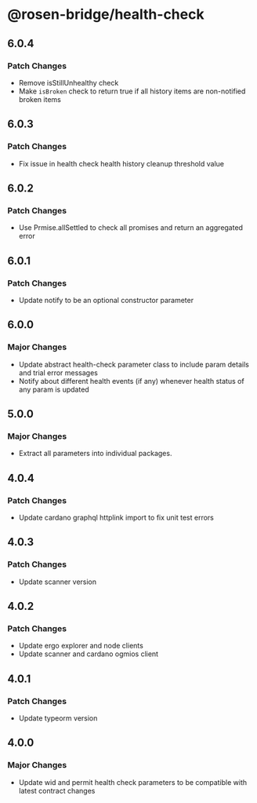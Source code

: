 # @rosen-bridge/health-check

## 6.0.4

### Patch Changes

- Remove isStillUnhealthy check
- Make `isBroken` check to return true if all history items are non-notified broken items

## 6.0.3

### Patch Changes

- Fix issue in health check health history cleanup threshold value

## 6.0.2

### Patch Changes

- Use Prmise.allSettled to check all promises and return an aggregated error

## 6.0.1

### Patch Changes

- Update notify to be an optional constructor parameter

## 6.0.0

### Major Changes

- Update abstract health-check parameter class to include param details and trial error messages
- Notify about different health events (if any) whenever health status of any param is updated

## 5.0.0

### Major Changes

- Extract all parameters into individual packages.

## 4.0.4

### Patch Changes

- Update cardano graphql httplink import to fix unit test errors

## 4.0.3

### Patch Changes

- Update scanner version

## 4.0.2

### Patch Changes

- Update ergo explorer and node clients
- Update scanner and cardano ogmios client

## 4.0.1

### Patch Changes

- Update typeorm version

## 4.0.0

### Major Changes

- Update wid and permit health check parameters to be compatible with latest contract changes
